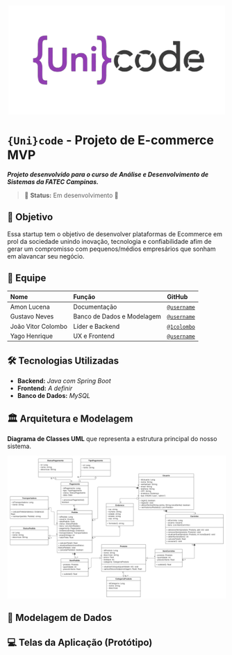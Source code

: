 <p align="center">
  <img src="./UniCode-logo-transparente.png" alt="Logo UniCode" width="500"/>
</p>

# `{Uni}code` - Projeto de E-commerce MVP
***Projeto desenvolvido para o curso de Análise e Desenvolvimento de Sistemas da FATEC Campinas.***
> 🚧 **Status:** Em desenvolvimento 🚧

## 🎯 Objetivo

Essa startup tem o objetivo de desenvolver plataformas de Ecommerce em prol da sociedade unindo inovação, tecnologia e confiabilidade afim de gerar um compromisso com pequenos/médios empresários que sonham em alavancar seu negócio. 

## 👥 Equipe

| Nome                   | Função                      | GitHub                                                              |
| :--------------------- | :-------------------------- | :------------------------------------------------------------------ |
| Amon Lucena            | Documentação                | <a href="https://github.com/username">`@username`</a>               |
| Gustavo Neves          | Banco de Dados e Modelagem  | <a href="https://github.com/username">`@username`</a>               |
| João Vitor Colombo     | Líder e Backend             | <a href="https://github.com/1colombo">`@1colombo`</a>               |
| Yago Henrique          | UX e Frontend               | <a href="https://github.com/username">`@username`</a>               |

## 🛠️ Tecnologias Utilizadas

* **Backend:** *Java com Spring Boot*
* **Frontend:** *A definir*
* **Banco de Dados:** *MySQL*

## 🏛️ Arquitetura e Modelagem

**Diagrama de Classes UML** que representa a estrutura principal do nosso sistema.

<p align="center">
  <img src="./UML Classes - Ecommerce.png" alt="Diagrama de Classes UML do Projeto UniCode" />
</p>

## 💾 Modelagem de Dados
## 💻 Telas da Aplicação (Protótipo)
